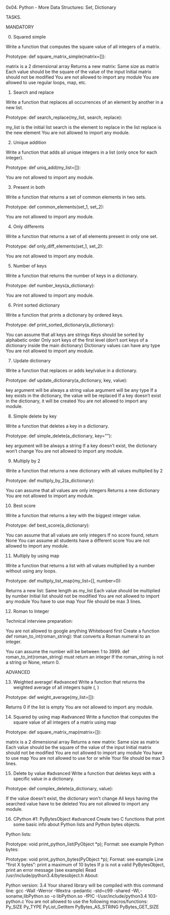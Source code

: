 0x04. Python - More Data Structures: Set, Dictionary


TASKS.

MANDATORY

0. Squared simple

Write a function that computes the square value of all integers of a matrix.

Prototype: def square_matrix_simple(matrix=[]):

matrix is a 2 dimensional array
Returns a new matrix:
Same size as matrix
Each value should be the square of the value of the input
Initial matrix should not be modified
You are not allowed to import any module
You are allowed to use regular loops, map, etc.


1. Search and replace

Write a function that replaces all occurrences of an element by another in a new list.

Prototype: def search_replace(my_list, search, replace):

my_list is the initial list
search is the element to replace in the list
replace is the new element
You are not allowed to import any module.


2. Unique addition

Write a function that adds all unique integers in a list (only once for each integer).

Prototype: def uniq_add(my_list=[]):

You are not allowed to import any module.


3. Present in both

Write a function that returns a set of common elements in two sets.

Prototype: def common_elements(set_1, set_2):

You are not allowed to import any module.


4. Only differents

Write a function that returns a set of all elements present in only one set.

Prototype: def only_diff_elements(set_1, set_2):

You are not allowed to import any module.


5. Number of keys

Write a function that returns the number of keys in a dictionary.

Prototype: def number_keys(a_dictionary):

You are not allowed to import any module.


6. Print sorted dictionary

Write a function that prints a dictionary by ordered keys.

Prototype: def print_sorted_dictionary(a_dictionary):

You can assume that all keys are strings
Keys should be sorted by alphabetic order
Only sort keys of the first level (don’t sort keys of a dictionary inside the main dictionary)
Dictionary values can have any type
You are not allowed to import any module.


7. Update dictionary

Write a function that replaces or adds key/value in a dictionary.

Prototype: def update_dictionary(a_dictionary, key, value):

key argument will be always a string
value argument will be any type
If a key exists in the dictionary, the value will be replaced
If a key doesn’t exist in the dictionary, it will be created
You are not allowed to import any module.


8. Simple delete by key

Write a function that deletes a key in a dictionary.

Prototype: def simple_delete(a_dictionary, key=""):

key argument will be always a string
If a key doesn’t exist, the dictionary won’t change
You are not allowed to import any module.


9. Multiply by 2

Write a function that returns a new dictionary with all values multiplied by 2

Prototype: def multiply_by_2(a_dictionary):

You can assume that all values are only integers
Returns a new dictionary
You are not allowed to import any module.


10. Best score

Write a function that returns a key with the biggest integer value.

Prototype: def best_score(a_dictionary):

You can assume that all values are only integers
If no score found, return None
You can assume all students have a different score
You are not allowed to import any module.


11. Multiply by using map

Write a function that returns a list with all values multiplied by a number without using any loops.

Prototype: def multiply_list_map(my_list=[], number=0):

Returns a new list:
Same length as my_list
Each value should be multiplied by number
Initial list should not be modified
You are not allowed to import any module
You have to use map
Your file should be max 3 lines.


12. Roman to Integer

Technical interview preparation:

You are not allowed to google anything
Whiteboard first
Create a function def roman_to_int(roman_string): that converts a Roman numeral to an integer.

You can assume the number will be between 1 to 3999.
def roman_to_int(roman_string) must return an integer
If the roman_string is not a string or None, return 0.


ADVANCED


13. Weighted average!
#advanced
Write a function that returns the weighted average of all integers tuple (<score>, <weight>)

Prototype: def weight_average(my_list=[]):

Returns 0 if the list is empty
You are not allowed to import any module.


14. Squared by using map
#advanced
Write a function that computes the square value of all integers of a matrix using map

Prototype: def square_matrix_map(matrix=[]):

matrix is a 2 dimensional array
Returns a new matrix:
Same size as matrix
Each value should be the square of the value of the input
Initial matrix should not be modified
You are not allowed to import any module
You have to use map
You are not allowed to use for or while
Your file should be max 3 lines.


15. Delete by value
#advanced
Write a function that deletes keys with a specific value in a dictionary.

Prototype: def complex_delete(a_dictionary, value):

If the value doesn’t exist, the dictionary won’t change
All keys having the searched value have to be deleted
You are not allowed to import any module.


16. CPython #1: PyBytesObject
#advanced
Create two C functions that print some basic info about Python lists and Python bytes objects.

Python lists:

Prototype: void print_python_list(PyObject *p);
Format: see example
Python bytes:

Prototype: void print_python_bytes(PyObject *p);
Format: see example
Line “first X bytes”: print a maximum of 10 bytes
If p is not a valid PyBytesObject, print an error message (see example)
Read /usr/include/python3.4/bytesobject.h
About:

Python version: 3.4
Your shared library will be compiled with this command line: gcc -Wall -Werror -Wextra -pedantic -std=c99 -shared -Wl,-soname,libPython.so -o libPython.so -fPIC -I/usr/include/python3.4 103-python.c
You are not allowed to use the following macros/functions:
Py_SIZE
Py_TYPE
PyList_GetItem
PyBytes_AS_STRING
PyBytes_GET_SIZE
